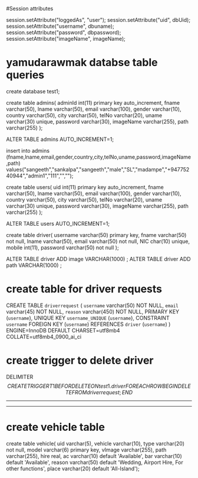 #Session attributes

session.setAttribute("loggedAs", "user");
session.setAttribute("uid", dbUid);
session.setAttribute("username", dbuname);
session.setAttribute("password", dbpassword);
session.setAttribute("imageName", imageName);


# yamudarawmak databse table queries

create database test1;


create table admins(
adminId int(11) primary key auto_increment,
fname varchar(50),
lname varchar(50),
email varchar(100),
gender varchar(10),
country varchar(50),
city varchar(50),
telNo varchar(20),
uname varchar(30) unique,
password varchar(30),
imageName varchar(255),
path varchar(255)
);

ALTER TABLE admins AUTO_INCREMENT=1;

insert into admins (fname,lname,email,gender,country,city,telNo,uname,password,imageName,path) values("sangeeth","sankalpa","sangeeth","male","SL","madampe","+94775240944","admin1","111","","");

create table users(
uid int(11) primary key auto_increment,
fname varchar(50),
lname varchar(50),
email varchar(100),
gender varchar(10),
country varchar(50),
city varchar(50),
telNo varchar(20),
uname varchar(30) unique,
password varchar(30),
imageName varchar(255),
path varchar(255)
);

ALTER TABLE users AUTO_INCREMENT=1;

create table driver(
username varchar(50) primary key,
fname varchar(50) not null,
lname varchar(50),
email varchar(50) not null,
NIC char(10) unique,
mobile int(11),
password varchar(50) not null
);

ALTER TABLE driver ADD image VARCHAR(1000) ;
ALTER TABLE driver ADD path VARCHAR(1000) ;

# create table for driver requests

CREATE TABLE `driverrequest` (
  `username` varchar(50) NOT NULL,
  `email` varchar(45) NOT NULL,
  `reason` varchar(450) NOT NULL,
  PRIMARY KEY (`username`),
  UNIQUE KEY `username_UNIQUE` (`username`),
  CONSTRAINT `username` FOREIGN KEY (`username`) REFERENCES `driver` (`username`)
) ENGINE=InnoDB DEFAULT CHARSET=utf8mb4 COLLATE=utf8mb4_0900_ai_ci

# create trigger to delete driver

DELIMITER $$
CREATE TRIGGER T1 BEFOR DELETE
ON test1.driver
FOR EACH ROW BEGIN
DELETE FROM driverrequest ;
END $$





--------------------------
------------------------------------------------
# create vehicle table

create table vehicle(
	uid varchar(5),
	vehicle varchar(10),
    type varchar(20) not null,
    model varchar(6)  primary key,
    vImage varchar(255), 
    path varchar(255),
	  hire real,
    ac varchar(10) default 'Available',
    bar varchar(10) default 'Available',
    reason varchar(50) default 'Wedding, Airport Hire, For other functions',
    place varchar(20) default 'All-Island');
